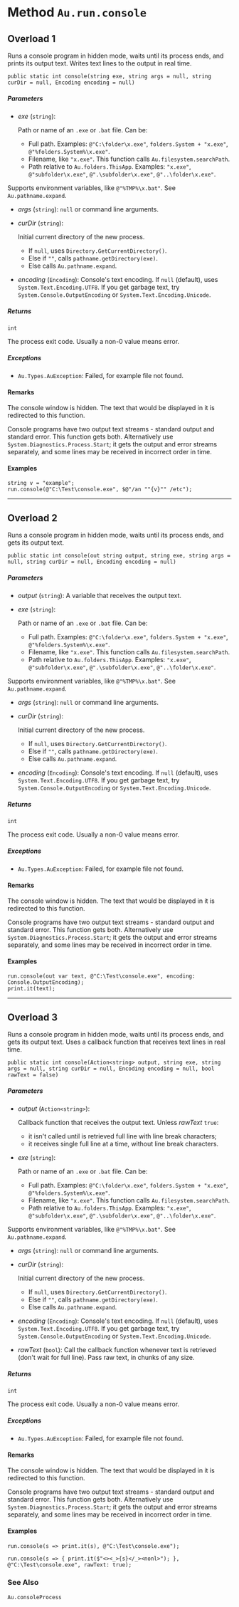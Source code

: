 # Method `Au.run.console`

## Overload 1

Runs a console program in hidden mode, waits until its process ends, and prints its output text. Writes text lines to the output in real time.

```
public static int console(string exe, string args = null, string curDir = null, Encoding encoding = null)
```

##### Parameters

- *exe*  (`string`):

    Path or name of an `.exe` or `.bat` file. Can be:

    - Full path. Examples: `@"C:\folder\x.exe"`, `folders.System + "x.exe"`, `@"%folders.System%\x.exe"`.
    - Filename, like `"x.exe"`. This function calls `Au.filesystem.searchPath`.
    - Path relative to `Au.folders.ThisApp`. Examples: `"x.exe"`, `@"subfolder\x.exe"`, `@".\subfolder\x.exe"`, `@"..\folder\x.exe"`.

Supports environment variables, like `@"%TMP%\x.bat"`. See `Au.pathname.expand`.
- *args*  (`string`):
    `null` or command line arguments.
- *curDir*  (`string`):

    Initial current directory of the new process.

    - If `null`, uses `Directory.GetCurrentDirectory()`.
    - Else if `""`, calls `pathname.getDirectory(exe)`.
    - Else calls `Au.pathname.expand`.
- *encoding*  (`Encoding`):
    Console's text encoding. If `null` (default), uses `System.Text.Encoding.UTF8`. If you get garbage text, try `System.Console.OutputEncoding` or `System.Text.Encoding.Unicode`.

##### Returns

`int`

The process exit code. Usually a non-0 value means error.

##### Exceptions

- `Au.Types.AuException`:
    Failed, for example file not found.

#### Remarks

The console window is hidden. The text that would be displayed in it is redirected to this function.

Console programs have two output text streams - standard output and standard error. This function gets both. Alternatively use `System.Diagnostics.Process.Start`; it gets the output and error streams separately, and some lines may be received in incorrect order in time.

#### Examples

```
string v = "example";
run.console(@"C:\Test\console.exe", $@"/an ""{v}"" /etc");
```

* * *

## Overload 2

Runs a console program in hidden mode, waits until its process ends, and gets its output text.

```
public static int console(out string output, string exe, string args = null, string curDir = null, Encoding encoding = null)
```

##### Parameters

- *output*  (`string`):
    A variable that receives the output text.
- *exe*  (`string`):

    Path or name of an `.exe` or `.bat` file. Can be:

    - Full path. Examples: `@"C:\folder\x.exe"`, `folders.System + "x.exe"`, `@"%folders.System%\x.exe"`.
    - Filename, like `"x.exe"`. This function calls `Au.filesystem.searchPath`.
    - Path relative to `Au.folders.ThisApp`. Examples: `"x.exe"`, `@"subfolder\x.exe"`, `@".\subfolder\x.exe"`, `@"..\folder\x.exe"`.

Supports environment variables, like `@"%TMP%\x.bat"`. See `Au.pathname.expand`.
- *args*  (`string`):
    `null` or command line arguments.
- *curDir*  (`string`):

    Initial current directory of the new process.

    - If `null`, uses `Directory.GetCurrentDirectory()`.
    - Else if `""`, calls `pathname.getDirectory(exe)`.
    - Else calls `Au.pathname.expand`.
- *encoding*  (`Encoding`):
    Console's text encoding. If `null` (default), uses `System.Text.Encoding.UTF8`. If you get garbage text, try `System.Console.OutputEncoding` or `System.Text.Encoding.Unicode`.

##### Returns

`int`

The process exit code. Usually a non-0 value means error.

##### Exceptions

- `Au.Types.AuException`:
    Failed, for example file not found.

#### Remarks

The console window is hidden. The text that would be displayed in it is redirected to this function.

Console programs have two output text streams - standard output and standard error. This function gets both. Alternatively use `System.Diagnostics.Process.Start`; it gets the output and error streams separately, and some lines may be received in incorrect order in time.

#### Examples

```
run.console(out var text, @"C:\Test\console.exe", encoding: Console.OutputEncoding);
print.it(text);
```

* * *

## Overload 3

Runs a console program in hidden mode, waits until its process ends, and gets its output text. Uses a callback function that receives text lines in real time.

```
public static int console(Action<string> output, string exe, string args = null, string curDir = null, Encoding encoding = null, bool rawText = false)
```

##### Parameters

- *output*  (`Action<string>`):

    Callback function that receives the output text. Unless *rawText* `true`:

    - it isn't called until is retrieved full line with line break characters;
    - it receives single full line at a time, without line break characters.
- *exe*  (`string`):

    Path or name of an `.exe` or `.bat` file. Can be:

    - Full path. Examples: `@"C:\folder\x.exe"`, `folders.System + "x.exe"`, `@"%folders.System%\x.exe"`.
    - Filename, like `"x.exe"`. This function calls `Au.filesystem.searchPath`.
    - Path relative to `Au.folders.ThisApp`. Examples: `"x.exe"`, `@"subfolder\x.exe"`, `@".\subfolder\x.exe"`, `@"..\folder\x.exe"`.

Supports environment variables, like `@"%TMP%\x.bat"`. See `Au.pathname.expand`.
- *args*  (`string`):
    `null` or command line arguments.
- *curDir*  (`string`):

    Initial current directory of the new process.

    - If `null`, uses `Directory.GetCurrentDirectory()`.
    - Else if `""`, calls `pathname.getDirectory(exe)`.
    - Else calls `Au.pathname.expand`.
- *encoding*  (`Encoding`):
    Console's text encoding. If `null` (default), uses `System.Text.Encoding.UTF8`. If you get garbage text, try `System.Console.OutputEncoding` or `System.Text.Encoding.Unicode`.
- *rawText*  (`bool`):
    Call the callback function whenever text is retrieved (don't wait for full line). Pass raw text, in chunks of any size.

##### Returns

`int`

The process exit code. Usually a non-0 value means error.

##### Exceptions

- `Au.Types.AuException`:
    Failed, for example file not found.

#### Remarks

The console window is hidden. The text that would be displayed in it is redirected to this function.

Console programs have two output text streams - standard output and standard error. This function gets both. Alternatively use `System.Diagnostics.Process.Start`; it gets the output and error streams separately, and some lines may be received in incorrect order in time.

#### Examples

```
run.console(s => print.it(s), @"C:\Test\console.exe");

run.console(s => { print.it($"<><_>{s}</_><nonl>"); }, @"C:\Test\console.exe", rawText: true);
```

### See Also

`Au.consoleProcess`